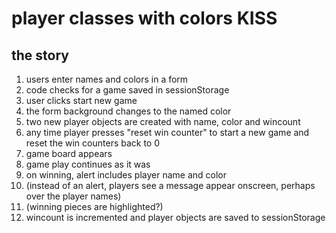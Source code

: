 # player classes with colors KISS
## the story
1. users enter names and colors in a form
1. code checks for a game saved in sessionStorage
2. user clicks start new game
2. the form background changes to the named color
3. two new player objects are created with name, color and wincount
4. any time player presses "reset win counter" to start a new game and reset the win counters back to 0
5. game board appears
6. game play continues as it was
7. on winning, alert includes player name and color
7. (instead of an alert, players see a message appear onscreen, perhaps over the player names)
7. (winning pieces are highlighted?)
8. wincount is incremented and player objects are saved to sessionStorage